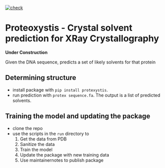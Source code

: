 [![check](https://github.com/retospect/proteoxystis/actions/workflows/check.yml/badge.svg)](https://github.com/retospect/proteoxystis/actions/workflows/check.yml)
# Proteoxystis - Crystal solvent prediction for XRay Crystallography

**Under Construction**

Given the DNA sequence, predicts a set of likely solvents for that protein

## Determining structure

- install package with ```pip install protexystis```.
- run prediction with ```protex sequence.fa```. The output is a list of predicted solvents. 

## Training the model and updating the package

- clone the repo
- use the scripts in the ```run``` directory to 
  1. Get the data from PDB
  2. Sanitize the data
  3. Train the model
  4. Update the package with new training data
  5. Use maintainernotes to publish package
  
